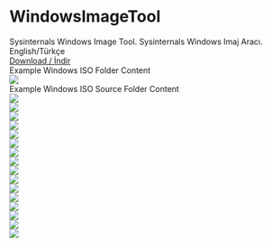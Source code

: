 # WindowsImageTool
Sysinternals Windows Image Tool. Sysinternals Windows Imaj Aracı.
<br>English/Türkçe
<br><a href="https://github.com/ny4rlk0/WindowsImageTool/releases/download/WindowsImageTool/SysinternalsWindowsImageTool.exe">Download / İndir</a>
<br>Example Windows ISO Folder Content
<br><img src="https://raw.githubusercontent.com/ny4rlk0/WindowsImageTool/main/15.png">
<br>Example Windows ISO Source Folder Content
<br><img src="https://raw.githubusercontent.com/ny4rlk0/WindowsImageTool/main/16.png">
<br><img src="https://raw.githubusercontent.com/ny4rlk0/WindowsImageTool/main/8.png">
<br><img src="https://raw.githubusercontent.com/ny4rlk0/WindowsImageTool/main/9.png">
<br><img src="https://raw.githubusercontent.com/ny4rlk0/WindowsImageTool/main/10.png">
<br><img src="https://raw.githubusercontent.com/ny4rlk0/WindowsImageTool/main/11.png">
<br><img src="https://raw.githubusercontent.com/ny4rlk0/WindowsImageTool/main/12.png">
<br><img src="https://raw.githubusercontent.com/ny4rlk0/WindowsImageTool/main/13.png">
<br><img src="https://raw.githubusercontent.com/ny4rlk0/WindowsImageTool/main/14.png">
<br><img src="https://raw.githubusercontent.com/ny4rlk0/WindowsImageTool/main/17.png">
<br><img src="https://raw.githubusercontent.com/ny4rlk0/WindowsImageTool/main/1.png">
<br><img src="https://raw.githubusercontent.com/ny4rlk0/WindowsImageTool/main/2.png">
<br><img src="https://raw.githubusercontent.com/ny4rlk0/WindowsImageTool/main/3.png">
<br><img src="https://raw.githubusercontent.com/ny4rlk0/WindowsImageTool/main/4.png">
<br><img src="https://raw.githubusercontent.com/ny4rlk0/WindowsImageTool/main/5.png">
<br><img src="https://raw.githubusercontent.com/ny4rlk0/WindowsImageTool/main/6.png">
<br><img src="https://raw.githubusercontent.com/ny4rlk0/WindowsImageTool/main/7.png">












